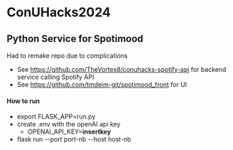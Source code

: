 # ConUHacks2024

## Python Service for Spotimood

Had to remake repo due to complications

- See https://github.com/TheVortex8/conuhacks-spotify-api for backend service calling Spotify API
- See https://github.com/tmdeim-git/spotimood_front for UI

#### How to run

- export FLASK_APP=run.py
- create .env with the openAI api key
  - OPENAI_API_KEY=**insertkey**
- flask run --port port-nb --host host-nb
